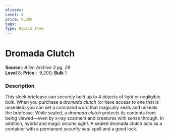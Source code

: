 ```yaml
---
aliases: 
Level: 8
price: 9,200
tags: 
Type: Hybrid Item
---
```


# Dromada Clutch

**Source**:: _Alien Archive 3 pg. 29_  
**Level** 8;
**Price**::  9,200; **Bulk** 1

### Description

This sleek briefcase can securely hold up to 4 objects of light or negligible bulk. When you purchase a _dromada clutch_ (or have access to one that is unsealed) you can set a command word that magically seals and unseals the briefcase. While sealed, a _dromada clutch_ protects its contents from being viewed—even by x-ray scanners and creatures with sense through. In addition, hybrid and magic _arcane sight_. A sealed dromada clutch acts as a container with a permanent _security seal_ spell and a good lock.
